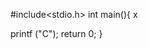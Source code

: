           
#include<stdio.h> 
int main(){     x
 

           


 
     
       




































































   printf ("C");
   return 0;
}
